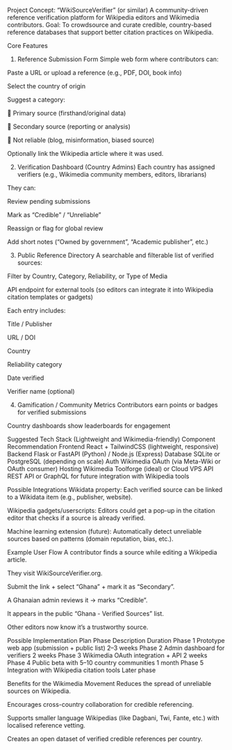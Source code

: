 Project Concept: “WikiSourceVerifier” (or similar)
A community-driven reference verification platform for Wikipedia editors and Wikimedia contributors.
Goal:
 To crowdsource and curate credible, country-based reference databases that support better citation practices on Wikipedia.

Core Features
1. Reference Submission Form
Simple web form where contributors can:


Paste a URL or upload a reference (e.g., PDF, DOI, book info)


Select the country of origin


Suggest a category:


📗 Primary source (firsthand/original data)


📘 Secondary source (reporting or analysis)


🚫 Not reliable (blog, misinformation, biased source)


Optionally link the Wikipedia article where it was used.


2. Verification Dashboard (Country Admins)
Each country has assigned verifiers (e.g., Wikimedia community members, editors, librarians)


They can:


Review pending submissions


Mark as “Credible” / “Unreliable”


Reassign or flag for global review


Add short notes (“Owned by government”, “Academic publisher”, etc.)


3. Public Reference Directory
A searchable and filterable list of verified sources:


Filter by Country, Category, Reliability, or Type of Media


API endpoint for external tools (so editors can integrate it into Wikipedia citation templates or gadgets)


Each entry includes:


Title / Publisher


URL / DOI


Country


Reliability category


Date verified


Verifier name (optional)


4. Gamification / Community Metrics
Contributors earn points or badges for verified submissions


Country dashboards show leaderboards for engagement






Suggested Tech Stack (Lightweight and Wikimedia-friendly)
Component
Recommendation
Frontend
React + TailwindCSS (lightweight, responsive)
Backend
Flask or FastAPI (Python) / Node.js (Express)
Database
SQLite or PostgreSQL (depending on scale)
Auth
Wikimedia OAuth (via Meta-Wiki or OAuth consumer)
Hosting
Wikimedia Toolforge (ideal) or Cloud VPS
API
REST API or GraphQL for future integration with Wikipedia tools


Possible Integrations
Wikidata property: Each verified source can be linked to a Wikidata item (e.g., publisher, website).


Wikipedia gadgets/userscripts: Editors could get a pop-up in the citation editor that checks if a source is already verified.


Machine learning extension (future): Automatically detect unreliable sources based on patterns (domain reputation, bias, etc.).




Example User Flow
A contributor finds a source while editing a Wikipedia article.


They visit WikiSourceVerifier.org.


Submit the link + select “Ghana” + mark it as “Secondary”.


A Ghanaian admin reviews it → marks “Credible”.


It appears in the public “Ghana - Verified Sources” list.


Other editors now know it’s a trustworthy source.




Possible Implementation Plan
Phase
Description
Duration
Phase 1
Prototype web app (submission + public list)
2–3 weeks
Phase 2
Admin dashboard for verifiers
2 weeks
Phase 3
Wikimedia OAuth integration + API
2 weeks
Phase 4
Public beta with 5–10 country communities
1 month
Phase 5
Integration with Wikipedia citation tools
Later phase


Benefits for the Wikimedia Movement
Reduces the spread of unreliable sources on Wikipedia.


Encourages cross-country collaboration for credible referencing.


Supports smaller language Wikipedias (like Dagbani, Twi, Fante, etc.) with localised reference vetting.


Creates an open dataset of verified credible references per country.




